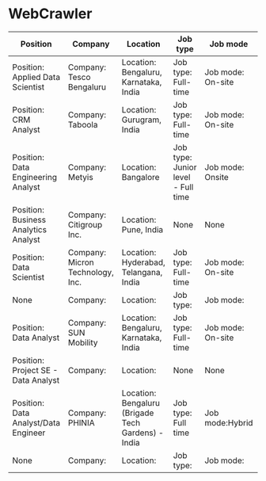 # WebCrawler

| Position        | Company                | Location                 | Job type  | Job mode | Job requisition id | Years of experience | Job link |
|-----------------|------------------------|---------------------------|-----------|----------|--------------------|---------------------|----------|
| Position: Applied Data Scientist | Company: Tesco Bengaluru | Location: Bengaluru, Karnataka, India | Job type: Full-time | Job mode: On-site | Job requisition id: [Not provided] | Years of experience: 0-2 years | https://www.linkedin.com/jobs/view/3901263877/?src=takeofftalent.com |
| Position: CRM Analyst | Company: Taboola | Location: Gurugram, India | Job type: Full-time | Job mode: On-site | Job requisition id: TABCRM0424 | Years of experience: 2+ years | https://www.taboola.com/careers/job/crm-analyst?src=takeofftalent.com |
| Position: Data Engineering Analyst | Company: Metyis | Location: Bangalore | Job type: Junior level - Full time | Job mode: Onsite | Job requisition id: NA | Years of experience: 1 to 3 years | https://metyis.com/job/data-engineering-analyst-junior-bangalore?source=takeofftalent.com |
| Position: Business Analytics Analyst | Company: Citigroup Inc. | Location: Pune, India | None | None | None | None | https://jobs.citi.com/job/-/-/287/63060527568?utm_term=takeofftalent&ss=takeofftalent&utm_campaign=takeofftalent&utm_medium=takeofftalent&source=takeofftalent&utm_source=takeofftalent.com&utm_content=takeofftalent.com |
| Position: Data Scientist | Company: Micron Technology, Inc. | Location: Hyderabad, Telangana, India | Job type: Full-time | Job mode: On-site | Job requisition id: JR52043 | Years of experience: 0 years | https://careers.micron.com/careers/job/21810167?src=JB-12600&src=takeofftalent |
| None | Company: | Location: | Job type: | Job mode: | Job requisition id: | Years of experience: | https://portal.acr.iitbombay.org/job-listing/548394312591638013?src=takeofftalent.com |
| Position: Data Analyst | Company: SUN Mobility | Location: Bengaluru, Karnataka, India | Job type: Full-time | Job mode: On-site | Job requisition id: NA | Years of experience: 2-3 years | https://www.linkedin.com/jobs/view/3890768969/?src=takeofftalent.com |
| Position: Project SE - Data Analyst | Company: | Location: | None | None | None | None | https://portal.acr.iitbombay.org/job-listing/548380451096388329?src=takeofftalent.com |
| Position: Data Analyst/Data Engineer | Company: PHINIA | Location: Bengaluru (Brigade Tech Gardens) - India | Job type: Full time | Job mode:Hybrid | Job requisition id: R2024-0067 | Years of experience: 6 months +  | https://phinia.wd5.myworkdayjobs.com/PHINIA_Careers/job/Bengaluru-Brigade-Tech-Gardens---India/Data-Analyst-Data-Engineer_R2024-0067?source=takeofftalent.com |
| None | Company: | Location: | Job type: | Job mode: | Job requisition id: | Years of experience: | https://careers.adobe.com/us/en/job/ADOBUSR144292EXTERNALENUS/Data-Science-Engineer?utm_medium=takeofftalent&source=takeofftalent&utm_source=takeofftalent |
